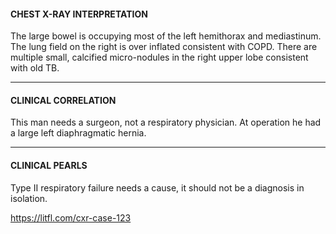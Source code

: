 #### CHEST X-RAY INTERPRETATION
The large bowel is occupying most of the left hemithorax and mediastinum. The lung field on the right is over inflated consistent with COPD. There are multiple small, calcified micro-nodules in the right upper lobe consistent with old TB.

---------------
#### CLINICAL CORRELATION
This man needs a surgeon, not a respiratory physician. At operation he had a large left diaphragmatic hernia.

---------------
#### CLINICAL PEARLS
Type II respiratory failure needs a cause, it should not be a diagnosis in isolation.


<https://litfl.com/cxr-case-123>